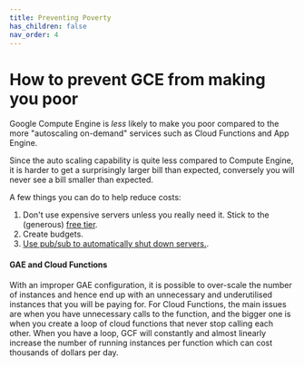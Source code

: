 ```yaml
---
title: Preventing Poverty
has_children: false
nav_order: 4
---
```


# How to prevent GCE from making you poor

Google Compute Engine is _less_ likely to make you poor compared to the more "autoscaling on-demand" services such as Cloud Functions and App Engine.

Since the auto scaling capability is quite less compared to Compute Engine, it is harder to get a surprisingly larger bill than expected, conversely you will never see a bill smaller than expected.

A few things you can do to help reduce costs:

1. Don't use expensive servers unless you really need it. Stick to the (generous) [free tier](https://cloud.google.com/free).
2. Create budgets.
3. [Use pub/sub to automatically shut down servers.](https://cloud.google.com/billing/docs/how-to/budgets-programmatic-notifications).

#### GAE and Cloud Functions

With an improper GAE configuration, it is possible to over-scale the number of instances and hence end up with an unnecessary and underutilised instances that you will be paying for.
For Cloud Functions, the main issues are when you have unnecessary calls to the function, and the bigger one is when you create a loop of cloud functions that never stop calling each other. When you have a loop, GCF will constantly and almost linearly increase the number of running instances per function which can cost thousands of dollars per day.
